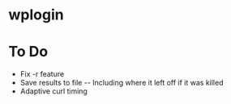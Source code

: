 wplogin
=======


To Do
======
- Fix -r feature
- Save results to file
-- Including where it left off if it was killed
- Adaptive curl timing